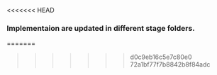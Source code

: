 <<<<<<< HEAD
### Implementaion are updated in different stage folders.
=======

>>>>>>> d0c9eb16c5e7c80e0
72a1bf77f7b8842b8f84adc
